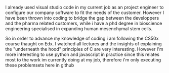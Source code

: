 I already used visual studio code in my current job as an project engineer to configure our company software to fit the needs of the customer.
However I have been thrown into coding to bridge the gap between the developpers and the pharma related customers, 
while i have a phd degree in bioscience engineering specialised in expanding human mesenchymal stem cells.

So in order to advance my knowledge of coding i am following the CS50x course thaught on Edx.
I watched all lectures and the insights of explaining the "underneath the hood" principles of C are very interesting.
However I'm more interesting to use python and javascript in practice since this relates most to the work im currently doing at my job,
therefore i'm only executing these problemsets here in github
